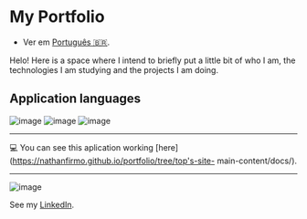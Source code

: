 # My Portfolio

- Ver em [Português 🇧🇷](./README.md).

Helo! Here is a space where I intend to briefly put a little bit of who I am, the technologies I am studying and the projects I am doing.
 
## Application languages
 
 ![image](https://img.shields.io/badge/JavaScript-F7DF1E?style=for-the-badge&logo=javascript&logoColor=black) 
 ![image](https://img.shields.io/badge/HTML5-E34F26?style=for-the-badge&logo=html5&logoColor=white)
  ![image](https://img.shields.io/badge/CSS3-1572B6?style=for-the-badge&logo=css3&logoColor=white)
   

***
:computer: You can see this aplication working [here](https://nathanfirmo.github.io/portfolio/tree/top's-site-
main-content/docs/).

 ***
 ![image](https://img.shields.io/badge/LinkedIn-0077B5?style=for-the-badge&logo=linkedin&logoColor=white) 
 
 See my [LinkedIn](https://www.linkedin.com/in/nathan-de-souza-silva-firmo/). 
